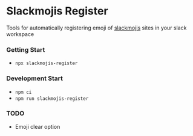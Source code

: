 # Slackmojis Register

Tools for automatically registering emoji of [slackmojis](https://slackmojis.com) sites in your slack workspace

### Getting Start
* `npx slackmojis-register`

### Development Start
* `npm ci`
* `npm run slackmojis-register`

### TODO
* Emoji clear option

